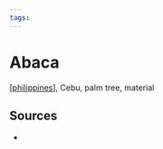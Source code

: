 ```yaml
---
tags:
---
```


# Abaca

[[philippines]], Cebu, palm tree, material

## Sources

-

[//begin]: # "Autogenerated link references for markdown compatibility"
[philippines]: philippines "Philippines"
[//end]: # "Autogenerated link references"
